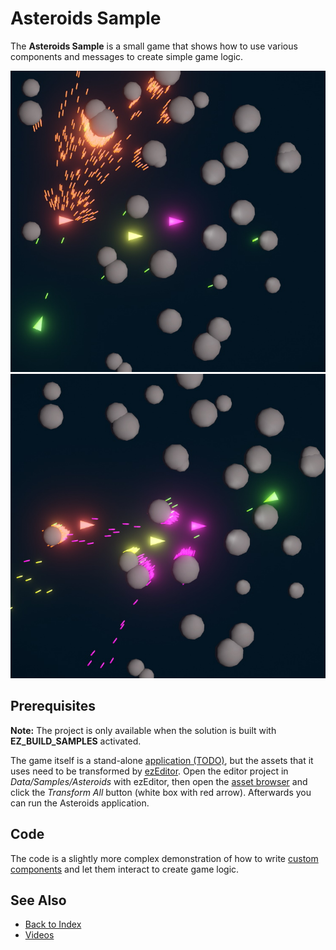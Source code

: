 # Asteroids Sample

The **Asteroids Sample** is a small game that shows how to use various components and messages to create simple game logic.

![Asteroids](media/asteroids1.jpg)
![Asteroids](media/asteroids2.jpg)

## Prerequisites

**Note:** The project is only available when the solution is built with **EZ_BUILD_SAMPLES** activated.

The game itself is a stand-alone [application (TODO)](../runtime/application/application.md), but the assets that it uses need to be transformed by [ezEditor](../getting-started/editor-overview.md). Open the editor project in *Data/Samples/Asteroids* with ezEditor, then open the [asset browser](../assets/asset-browser.md) and click the *Transform All* button (white box with red arrow). Afterwards you can run the Asteroids application.

## Code

The code is a slightly more complex demonstration of how to write [custom components](../runtime/world/components.md) and let them interact to create game logic.

## See Also

* [Back to Index](../index.md)
* [Videos](../getting-started/videos.md)